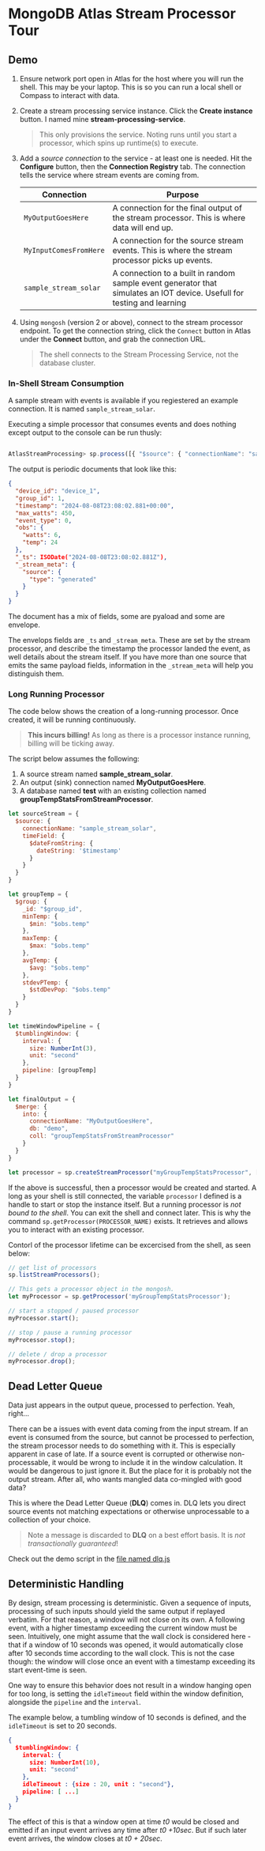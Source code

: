 # MongoDB Atlas Stream Processor Tour

## Demo

1. Ensure network port open in Atlas for the host where you will run the shell. This may be your laptop. This is so you can run a local shell or Compass to interact with data.
1. Create a stream processing service instance. Click the **Create instance** button. I named mine **stream-processing-service**.
    > This only provisions the service. Noting runs until you start a processor, which spins up runtime(s) to execute.
1. Add a _source connection_ to the service - at least one is needed. Hit the **Configure** button, then the **Connection Registry** tab. The connection tells the service where stream events are coming from.

    |Connection | Purpose |
    |--- |--- |
    |`MyOutputGoesHere`| A connection for the final output of the stream processor. This is where data will end up.|
    |`MyInputComesFromHere`| A connection for the source stream events. This is where the stream processor picks up events.|
    |`sample_stream_solar` | A connection to a built in random sample event generator that simulates an IOT device. Usefull for testing and learning|

1. Using `mongosh` (version 2 or above), connect to the stream processor endpoint. To get the connection string, click the `Connect` button in Atlas under the **Connect** button, and grab the connection URL.
    > The shell connects to the Stream Processing Service, not the database cluster.

### In-Shell Stream Consumption

A sample stream with events is available if you regiestered an example connection. It is named `sample_stream_solar`.

Executing a simple processor that consumes events and does nothing except output to the console can be run thusly:

```javascript

AtlasStreamProcessing> sp.process([{ "$source": { "connectionName": "sample_stream_solar" } }]) 

```

The output is periodic documents that look like this:

```json
{
  "device_id": "device_1",
  "group_id": 1,
  "timestamp": "2024-08-08T23:08:02.881+00:00",
  "max_watts": 450,
  "event_type": 0,
  "obs": {
    "watts": 6,
    "temp": 24
  },
  "_ts": ISODate("2024-08-08T23:08:02.881Z"),
  "_stream_meta": {
    "source": {
      "type": "generated"
    }
  }
}
```

The document has a mix of fields, some are pyaload and some are envelope.

The envelops fields are `_ts` and `_stream_meta`. These are set by the stream processor, and describe the timestamp the processor landed the event, as well details about the stream itself. If you have more than one source that emits the same payload fields, information in the `_stream_meta` will help you distinguish them.

### Long Running Processor

The code below shows the creation of a long-running processor. Once created, it will be running continuously.

> **This incurs billing!** As long as there is a processor instance running, billing will be ticking away.

The script below assumes the following:

1. A source stream named **sample_stream_solar**.
1. An output (sink) connection  named **MyOutputGoesHere**.
1. A database named **test** with an existing collection named **groupTempStatsFromStreamProcessor**.

```javascript
let sourceStream = {
  $source: {
    connectionName: "sample_stream_solar",
    timeField: {
      $dateFromString: {
        dateString: '$timestamp'
      }
    }
  }
}

let groupTemp = {
  $group: {
    _id: "$group_id",
    minTemp: {
      $min: "$obs.temp"
    },
    maxTemp: {
      $max: "$obs.temp"
    },
    avgTemp: {
      $avg: "$obs.temp"
    },
    stdevPTemp: {
      $stdDevPop: "$obs.temp"
    }
  }
}

let timeWindowPipeline = {
  $tumblingWindow: {
    interval: {
      size: NumberInt(3),
      unit: "second"
    },
    pipeline: [groupTemp]
  }
}

let finalOutput = {
  $merge: {
    into: {
      connectionName: "MyOutputGoesHere",
      db: "demo",
      coll: "groupTempStatsFromStreamProcessor"
    }
  }
}

let processor = sp.createStreamProcessor("myGroupTempStatsProcessor", [sourceStream, timeWindowPipeline, finalOutput])

```

If the above is successful, then a processor would be created and started. A long as your shell is still connected, the variable `processor` I defined is a handle to start or stop the instance itself. But a running processor is _not bound to the shell_. You can exit the shell and connect later. This is why the command `sp.getProcessor(PROCESSOR_NAME)` exists. It retrieves and allows you to interact with an existing processor.

Contorl of the processor lifetime can be excercised from the shell, as seen below:

```javascript
// get list of processors
sp.listStreamProcessors();

// This gets a processor object in the mongosh.
let myProcessor = sp.getProcessor('myGroupTempStatsProcessor');

// start a stopped / paused processor
myProcessor.start();

// stop / pause a running processor
myProcessor.stop();

// delete / drop a processor
myProcessor.drop();

```

## Dead Letter Queue

Data just appears in the output queue, processed to perfection. Yeah, right...

There can be a issues with event data coming from the input stream. If an event is consumed from the source, but cannot be processed to perfection, the stream processor needs to do something with it. This is especially apparent in case of late. If a source event is corrupted or otherwise non-processable, it would be wrong to include it in the window calculation. It would be dangerous to just ignore it. But the place for it is probably not the output stream. After all, who wants mangled data co-mingled with good data?

This is where the Dead Letter Queue (**DLQ**) comes in. DLQ lets you direct source events not matching expectations or otherwise unprocessable to a collection of your choice.

> Note a message is discarded to **DLQ** on a best effort basis. It is _not transactionally guaranteed_!

Check out the demo script in the [file named dlq.js](dlq.js)


## Deterministic Handling

By design, stream processing is deterministic. Given a sequence of inputs, processing of such inputs should yield the same output if replayed verbatim. For that reason, a window will not close on its own. A following event, with a higher timestamp exceeding the current window must be seen. Intuitively, one might assume that the wall clock is considered here - that if a window of 10 seconds was opened, it would automatically close after 10 seconds time according to the wall clock. This is not the case though: the window will close once an event with a timestamp exceeding its start event-time is seen.

One way to ensure this behavior does not result in a window hanging open for too long, is setting the `idleTimeout` field within the window definition, alongside the `pipeline` and the `interval`.

The example below, a tumbling window of 10 seconds is defined, and the `idleTimeout` is set to 20 seconds. 

```json
{
  $tumblingWindow: {
    interval: {
      size: NumberInt(10),
      unit: "second"
    },
    idleTimeout : {size : 20, unit : "second"},
    pipeline: [ ...]
  }
}
```

The effect of this is that a window open at time _t0_ would be closed and emitted if an input event arrives any time after _t0 +10sec_. But if such later event arrives, the window closes at _t0 + 20sec_.


